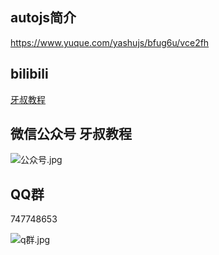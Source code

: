 ## autojs简介
https://www.yuque.com/yashujs/bfug6u/vce2fh

## bilibili

[牙叔教程](https://space.bilibili.com/26079586)


## 微信公众号 牙叔教程

![公众号.jpg](https://cdn.nlark.com/yuque/0/2021/jpeg/1374930/1620187710100-dff683e8-3298-4894-be49-b186dc905ced.jpeg)

## QQ群

747748653

![q群.jpg](https://cdn.nlark.com/yuque/0/2021/png/1374930/1620187584871-b70db80e-62f2-4eca-89e8-95df8120951e.png)








